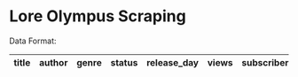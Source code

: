 # Lore Olympus Scraping

Data Format:

| title | author | genre | status | release_day | views | subscribers | rating | chapter | chapter_length | comments | total_comments | likes | total_likes | published | user | comment_body | post_date | upvotes | downvotes | reply_count | scrape_date | season |
|:-----:|:------:|:-----:|:------:|:-----------:|:-----:|:-----------:|:------:|:-------:|:--------------:|:--------:|:-------------- |:-----:|:-----------:|:---------:|:----:|:------------:|:---------:|:-------:|:---------:|:-----------:|:-----------:|:------:|
